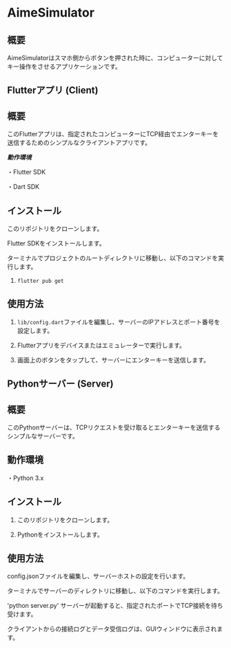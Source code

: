 # AimeSimulator

## 概要

AimeSimulatorはスマホ側からボタンを押された時に、コンピューターに対してキー操作をさせるアプリケーションです。

## Flutterアプリ (Client)

## 概要

このFlutterアプリは、指定されたコンピューターにTCP経由でエンターキーを送信するためのシンプルなクライアントアプリです。

**_動作環境_**

・Flutter SDK

・Dart SDK

## インストール
このリポジトリをクローンします。

Flutter SDKをインストールします。

ターミナルでプロジェクトのルートディレクトリに移動し、以下のコマンドを実行します。

1. `flutter pub get`

## 使用方法

1. `lib/config.dart`ファイルを編集し、サーバーのIPアドレスとポート番号を設定します。
   
2. Flutterアプリをデバイスまたはエミュレーターで実行します。

3. 画面上のボタンをタップして、サーバーにエンターキーを送信します。

## Pythonサーバー (Server)

## 概要

このPythonサーバーは、TCPリクエストを受け取るとエンターキーを送信するシンプルなサーバーです。

## 動作環境
・Python 3.x

## インストール
1. このリポジトリをクローンします。

2. Pythonをインストールします。

## 使用方法
config.jsonファイルを編集し、サーバーホストの設定を行います。

ターミナルでサーバーのディレクトリに移動し、以下のコマンドを実行します。

'python server.py'
サーバーが起動すると、指定されたポートでTCP接続を待ち受けます。

クライアントからの接続ログとデータ受信ログは、GUIウィンドウに表示されます。
